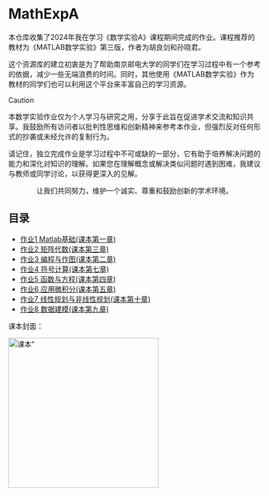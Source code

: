 # MathExpA

本仓库收集了2024年我在学习《数学实验A》课程期间完成的作业。课程推荐的教材为《MATLAB数学实验》第三版，作者为胡良剑和孙晓君。

这个资源库的建立初衷是为了帮助南京邮电大学的同学们在学习过程中有一个参考的依据，减少一些无端浪费的时间。同时，其他使用《MATLAB数学实验》作为教材的同学们也可以利用这个平台来丰富自己的学习资源。

> [!CAUTION]
>
> 本数学实验作业仅为个人学习与研究之用，分享于此旨在促进学术交流和知识共享。我鼓励所有访问者以批判性思维和创新精神来参考本作业，但强烈反对任何形式的抄袭或未经允许的复制行为。
>
> 请记住，独立完成作业是学习过程中不可或缺的一部分，它有助于培养解决问题的能力和深化对知识的理解。如果您在理解概念或解决类似问题时遇到困难，我建议与教师或同学讨论，以获得更深入的见解。

<p style="text-align: center;">让我们共同努力，维护一个诚实、尊重和鼓励创新的学术环境。<p>


## 目录

- [作业1 Matlab基础(课本第一章)](https://wang1m.cc/MathExpA/Task1)
- [作业2 矩阵代数(课本第三章)](https://wang1m.cc/MathExpA/Task2)
- [作业3 编程与作图(课本第二章)](https://wang1m.cc/MathExpA/Task3)
- [作业4 符号计算(课本第七章)](https://wang1m.cc/MathExpA/Task4)
- [作业5 函数与方程(课本第四章)](https://wang1m.cc/MathExpA/Task5)
- [作业6 应用微积分(课本第五章)](https://wang1m.cc/MathExpA/Task6)
- [作业7 线性规划与非线性规划(课本第十章)](https://wang1m.cc/MathExpA/Task7)
- [作业8 数据建模(课本第九章)](https://wang1m.cc/MathExpA/Task8)

课本封面：

<img src="https://pic.wang1m.tech/uploads/2404/661e5e8ae688f.png" alt="课本”" style="height:300px;width:auto;">

